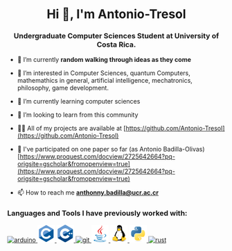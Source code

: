 <h1 align="center">Hi 👋, I'm Antonio-Tresol </h1>
<h3 align="center">Undergraduate Computer Sciences Student at University of Costa Rica.</h3>

- 🔭 I’m currently **random walking through ideas as they come**

- 👀 I’m interested in Computer Sciences, quantum Computers, mathemathics in general, artificial intelligence, mechatronics, philosophy, game development.

- 🌱 I’m currently learning computer sciences

- 💞️ I’m looking to learn from this community

- 👨‍💻 All of my projects are available at [https://github.com/Antonio-Tresol](https://github.com/Antonio-Tresol)

- 📝 I've participated on one paper so far (as Antonio Badilla-Olivas) [https://www.proquest.com/docview/2725642664?pq-origsite=gscholar&fromopenview=true](https://www.proquest.com/docview/2725642664?pq-origsite=gscholar&fromopenview=true)

- 📫 How to reach me **anthonny.badilla@ucr.ac.cr**

<p align="left">
</p>

<h3 align="left">Languages and Tools I have previously worked with:</h3>
<p align="left"> <a href="https://www.arduino.cc/" target="_blank" rel="noreferrer"> <img src="https://cdn.worldvectorlogo.com/logos/arduino-1.svg" alt="arduino" width="40" height="40"/> </a> <a href="https://www.cprogramming.com/" target="_blank" rel="noreferrer"> <img src="https://raw.githubusercontent.com/devicons/devicon/master/icons/c/c-original.svg" alt="c" width="40" height="40"/> </a> <a href="https://www.w3schools.com/cpp/" target="_blank" rel="noreferrer"> <img src="https://raw.githubusercontent.com/devicons/devicon/master/icons/cplusplus/cplusplus-original.svg" alt="cplusplus" width="40" height="40"/> </a> <a href="https://git-scm.com/" target="_blank" rel="noreferrer"> <img src="https://www.vectorlogo.zone/logos/git-scm/git-scm-icon.svg" alt="git" width="40" height="40"/> </a> <a href="https://www.java.com" target="_blank" rel="noreferrer"> <img src="https://raw.githubusercontent.com/devicons/devicon/master/icons/java/java-original.svg" alt="java" width="40" height="40"/> </a> <a href="https://www.linux.org/" target="_blank" rel="noreferrer"> <img src="https://raw.githubusercontent.com/devicons/devicon/master/icons/linux/linux-original.svg" alt="linux" width="40" height="40"/> </a> <a href="https://www.python.org" target="_blank" rel="noreferrer"> <img src="https://raw.githubusercontent.com/devicons/devicon/master/icons/python/python-original.svg" alt="python" width="40" height="40"/> </a> <a href="https://www.rust-lang.org" target="_blank" rel="noreferrer"> <img src="https://icons8.com/icon/XWesbnSd4AUa/rust" alt="rust" width="40" height="40"/> </a> </p>

